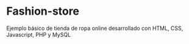 # Fashion-store
Ejemplo básico de tienda de ropa online desarrollado con HTML, CSS, Javascript, PHP y MySQL
